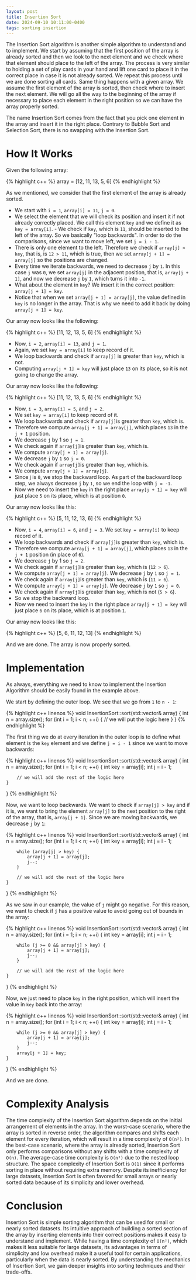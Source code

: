 ```yaml
---
layout: post
title: Insertion Sort
date: 2024-09-10 10:11:00-0400
tags: sorting insertion
---
```


The Insertion Sort algorithm is another simple algorithm to understand and to implement. We start by assuming that the first position of the array is already sorted and then we look to the next element and we check where that element should place to the left of the array. The process is very similar to holding a set of play cards in your hand and lift one card to place it in the correct place in case it is not already sorted. We repeat this process until we are done sorting all cards. Same thing happens with a given array. We assume the first element of the array is sorted, then check where to insert the next element. We will go all the way to the beginning of the array if necessary to place each element in the right position so we can have the array properly sorted.

The name Insertion Sort comes from the fact that you pick one element in the array and insert it in the right place. Contrary to Bubble Sort and Selection Sort, there is no swapping with the Insertion Sort. 

# How It Works

Given the following array:

{% highlight c++ %}
array = [12, 11, 13, 5, 6]
{% endhighlight %}

As we mentioned, we consider that the first element of the array is already sorted. 

- We start with `i = 1`, `array[i] = 11`, `j = 0`.
- We select the element that we will check its position and insert it if not already correctly placed. We call this element `key` and we define it as `key = array[i]`. - We check if `key`, which is `11`, should be inserted to the left of the array. So we basically "loop backwards". In order to do the comparisons, since we want to move left, we set `j = i - 1`. 
- There is only one element to the left. Therefore we check if `array[j] > key`, that is, is `12 > 11`, which is true, then we set `array[j + 1] = array[j]` so the positions are changed. 
- Every time we iterate backwards, we need to decrease `j` by `1`. In this case `j` was `0`, we set `array[j]` in the adjacent position, that is, `array[j + 1]`, and now we decrease `j` by `1`, which turns it into `-1`. 
- What about the element in `key`? We insert it in the correct position: `array[j + 1] = key`. 
- Notice that when we set `array[j + 1] = array[j]`, the value defined in `key` is no longer in the array. That is why we need to add it back by doing `array[j + 1] = key`. 

Our array now looks like the following:

{% highlight c++ %}
[11, 12, 13, 5, 6]
{% endhighlight %}

- Now, `i = 2`, `array[i] = 13`, and `j = 1`. 
- Again, we set `key = array[i]` to keep record of it. 
- We loop backwards and check if `array[j]` is greater than `key`, which is not. 
- Computing `array[j + 1] = key` will just place `13` on its place, so it is not going to change the array. 

Our array now looks like the following:

{% highlight c++ %}
[11, 12, 13, 5, 6]
{% endhighlight %}

- Now, `i = 3`, `array[i] = 5`, and `j = 2`. 
- We set `key = array[i]` to keep record of it. 
- We loop backwards and check if `array[j]`is greater than `key`, which is. 
- Therefore we compute `array[j + 1] = array[j]`, which places `13` in the `j + 1` position. 
- We decrease `j` by 1 so `j = 1`. 
- We check again if `array[j]`is greater than `key`, which is. 
- We compute `array[j + 1] = array[j]`. 
- We decrease `j` by `1` so `j = 0`. 
- We check again if `array[j]`is greater than `key`, which is. 
- We compute `array[j + 1] = array[j]`. 
- Since j is `0`, we stop the backward loop. As part of the backward loop step, we always decrease `j` by `1`, so we end the loop with `j = -1`. 
- Now we need to insert the `key` in the right place `array[j + 1] = key` will just place `5` on its place, which is at position `0`. 

Our array now looks like this:

{% highlight c++ %}
[5, 11, 12, 13, 6]
{% endhighlight %}

- Now, `i = 4`, `array[i] = 6`, and `j = 3`. We set `key = array[i]` to keep record of it. 
- We loop backwards and check if `array[j]`is greater than `key`, which is. 
- Therefore we compute `array[j + 1] = array[j]`, which places `13` in the `j + 1` position (in place of `6`). 
- We decrease `j` by 1 so `j = 2`. 
- We check again if `array[j]`is greater than `key`, which is (`12 > 6`). 
- We compute `array[j + 1] = array[j]`. We decrease `j` by `1` so `j = 1`. 
- We check again if `array[j]`is greater than `key`, which is (`11 > 6`). 
- We compute `array[j + 1] = array[j]`. We decrease `j` by `1` so `j = 0`. 
- We check again if `array[j]`is greater than `key`, which is not (`5 > 6`). 
- So we stop the backward loop. 
- Now we need to insert the `key` in the right place `array[j + 1] = key` will just place `6` on its place, which is at position `1`. 

Our array now looks like this:

{% highlight c++ %}
[5, 6, 11, 12, 13]
{% endhighlight %}

And we are done. The array is now properly sorted.

# Implementation

As always, everything we need to know to implement the Insertion Algorithm should be easily found in the example above.

We start by defining the outer loop. We see that we go from `1` to `n - 1`:

{% highlight c++ linenos %}
void InsertionSort::sort(std::vector<int>& array) {
    int n = array.size();
    for (int i = 1; i < n; ++i) {
        // we will put the logic here
    }
}
{% endhighlight %}

The first thing we do at every iteration in the outer loop is to define what element is the `key` element and we define `j = i - 1` since we want to move backwards:

{% highlight c++ linenos %}
void InsertionSort::sort(std::vector<int>& array) {
    int n = array.size();
    for (int i = 1; i < n; ++i) {
        int key = array[i];
        int j = i - 1;

        // we will add the rest of the logic here
    }
}
{% endhighlight %}

Now, we want to loop backwards. We want to check if `array[j] > key` and if it is, we want to bring the element `array[j]` to the next position to the right of the array, that is, `array[j + 1]`. Since we are moving backwards, we decrease `j` by `1`:

{% highlight c++ linenos %}
void InsertionSort::sort(std::vector<int>& array) {
    int n = array.size();
    for (int i = 1; i < n; ++i) {
        int key = array[i];
        int j = i - 1;

        while (array[j] > key) {
            array[j + 1] = array[j];
            j--;
        }

        // we will add the rest of the logic here
    }
}
{% endhighlight %}

As we saw in our example, the value of `j` might go negative. For this reason, we want to check if `j` has a positive value to avoid going out of bounds in the array:

{% highlight c++ linenos %}
void InsertionSort::sort(std::vector<int>& array) {
    int n = array.size();
    for (int i = 1; i < n; ++i) {
        int key = array[i];
        int j = i - 1;

        while (j >= 0 && array[j] > key) {
            array[j + 1] = array[j];
            j--;
        }

        // we will add the rest of the logic here
    }
}
{% endhighlight %}

Now, we just need to place `key` in the right position, which will insert the value in `key` back into the array:

{% highlight c++ linenos %}
void InsertionSort::sort(std::vector<int>& array) {
    int n = array.size();
    for (int i = 1; i < n; ++i) {
        int key = array[i];
        int j = i - 1;

        while (j >= 0 && array[j] > key) {
            array[j + 1] = array[j];
            j--;
        }
        array[j + 1] = key;
    }
}
{% endhighlight %}

And we are done.

# Complexity Analysis

The time complexity of the Insertion Sort algorithm depends on the initial arrangement of elements in the array. In the worst-case scenario, where the array is sorted in reverse order, the algorithm compares and shifts each element for every iteration, which will result in a time complexity of `O(n²)`. In the best-case scenario, where the array is already sorted, Insertion Sort only performs comparisons without any shifts with a time complexity of `O(n)`. The average-case time complexity is `O(n²)` due to the nested loop structure. The space complexity of Insertion Sort is `O(1)` since it performs sorting in place without requiring extra memory. Despite its inefficiency for large datasets, Insertion Sort is often favored for small arrays or nearly sorted data because of its simplicity and lower overhead.

# Conclusion

Insertion Sort is simple sorting algorithm that can be used for small or nearly sorted datasets. Its intuitive approach of building a sorted section of the array by inserting elements into their correct positions makes it easy to understand and implement. While having a time complexity of `O(n²)`, which makes it less suitable for large datasets, its advantages in terms of simplicity and low overhead make it a useful tool for certain applications, particularly when the data is nearly sorted. By understanding the mechanics of Insertion Sort, we gain deeper insights into sorting techniques and their trade-offs.
